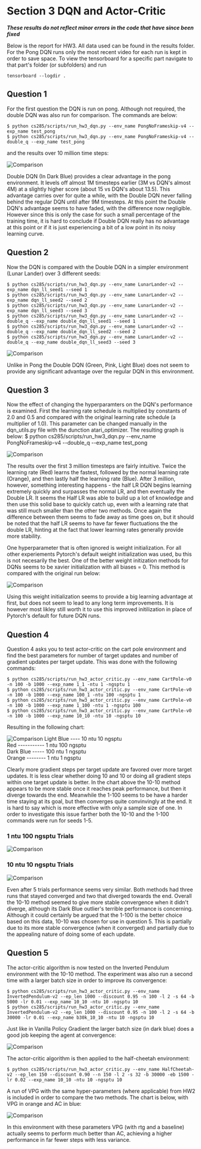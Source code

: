 # Section 3 DQN and Actor-Critic

***These results do not reflect minor errors in the code that have since been fixed***

Below is the report for HW3. All data used can be found in the results folder. For the Pong DQN runs only the most recent video for each run is kept in order to save space. To view the tensorboard for a specific part navigate to that part's folder (or subfolders) and run 
```commandline
tensorboard --logdir .
```


## Question 1

For the first question the DQN is run on pong. Although not required, the double DQN was also run for comparison. The commands are below:

```commandline
$ python cs285/scripts/run_hw3_dqn.py --env_name PongNoFrameskip-v4 --exp_name test_pong
$ python cs285/scripts/run_hw3_dqn.py --env_name PongNoFrameskip-v4 --double_q --exp_name test_pong
```

and the results over 10 million time steps:

![Comparison](results/Q1/pong-comp.png)

Double DQN (In Dark Blue) provides a clear advantage in the pong environment. It levels off almost 1M timesteps earlier (3M vs DQN's almost 4M) at a slightly higher score (about 15 vs DQN's about 13.5). This advantage carries over for quite a while, with the Double DQN never falling behind the regular DQN until after 9M timesteps. At this point the Double DQN's advantage seems to have faded, with the difference now negligible. However since this is only the case for such a small percentage of the training time, it is hard to conclude if Double DQN really has no advantage at this point or if it is just experiencing a bit of a low point in its noisy learning curve.

## Question 2

Now the DQN is compared with the Double DQN in a simpler environment (Lunar Lander) over 3 different seeds:

```commandline
$ python cs285/scripts/run_hw3_dqn.py --env_name LunarLander-v2 --exp_name dqn_ll_seed1 --seed 1
$ python cs285/scripts/run_hw3_dqn.py --env_name LunarLander-v2 --exp_name dqn_ll_seed2 --seed 2
$ python cs285/scripts/run_hw3_dqn.py --env_name LunarLander-v2 --exp_name dqn_ll_seed3 --seed 3
$ python cs285/scripts/run_hw3_dqn.py --env_name LunarLander-v2 --double_q --exp_name double_dqn_ll_seed1 --seed 1 
$ python cs285/scripts/run_hw3_dqn.py --env_name LunarLander-v2 --double_q --exp_name double_dqn_ll_seed2 --seed 2 
$ python cs285/scripts/run_hw3_dqn.py --env_name LunarLander-v2 --double_q --exp_name double_dqn_ll_seed3 --seed 3 
```

![Comparison](results/Q2/double_dqn_eval_ll.png)

Unlike in Pong the Double DQN (Green, Pink, Light Blue) does not seem to provide any significant advantage over the regular DQN in this environment.

## Question 3

Now the effect of changing the hyperparamters on the DQN's performance is examined. First the learning rate schedule is multiplied by constants of 2.0 and 0.5 and compared with the original learning rate schedule (a multiplier of 1.0). This parameter can be changed manually in the dqn_utils.py file with the dunction atari_optimizer. The resulting graph is below:
$ python cs285/scripts/run_hw3_dqn.py --env_name PongNoFrameskip-v4 --double_q --exp_name test_pong

![Comparison](results/Q3-lrmult/lrmult_pong_comp.png)

The results over the first 3 million timesteps are fairly intuitive. Twice the learning rate (Red) learns the fastest, followed by the normal learning rate (Orange), and then lastly half the learning rate (Blue). After 3 million, however, something interesting happens - the half LR DQN begins learning extremely quickly and surpasses the normal LR, and then eventually the Double LR. It seems the Half LR was able to build up a lot of knowledge and then use this solid base to quickly catch up, even with a learning rate that was still much smaller than the other two methods. Once again the difference between them seems to fade away as time goes on, but it should be noted that the half LR seems to have far fewer fluctuations the the double LR, hinting at the fact that lower learning rates generally provide more stability.  
  
One hyperparameter that is often ignored is weight initialization. For all other experiements Pytorch's default weight initialization was used, bu this is not necesarily the best. One of the better weight initization methods for DQNs seems to be xavier initialization with all biases = 0. This method is compared with the original run below:

![Comparison](results/Q3-init/init_pong_comp.png)

Using this weight initialization seems to provide a big learning advantage at first, but does not seem to lead to any long term improvements. It is however most likley still worth it to use this improved initilization in place of Pytorch's default for future DQN runs.


## Question 4
Question 4 asks you to test actor-critic on the cart pole environment and find the best parameters for number of target updates and number of gradient updates per target update. This was done with the following commands:

```commandline
$ python cs285/scripts/run_hw3_actor_critic.py --env_name CartPole-v0 -n 100 -b 1000 --exp_name 1_1 -ntu 1 -ngsptu 1
$ python cs285/scripts/run_hw3_actor_critic.py --env_name CartPole-v0 -n 100 -b 1000 --exp_name 100_1 -ntu 100 -ngsptu 1
$ python cs285/scripts/run_hw3_actor_critic.py --env_name CartPole-v0 -n 100 -b 1000 --exp_name 1_100 -ntu 1 -ngsptu 100
$ python cs285/scripts/run_hw3_actor_critic.py --env_name CartPole-v0 -n 100 -b 1000 --exp_name 10_10 -ntu 10 -ngsptu 10
```
Resulting in the following chart:

![Comparison](results/Q4/q4-comp.png)
Light Blue ---- 10 ntu  10 ngsptu  
Red ----------- 1 ntu   100 ngsptu  
Dark Blue ----- 100 ntu 1 ngsptu  
Orange -------- 1 ntu   1 ngsptu  

Clearly more gradient steps per target update are favored over more target updates. It is less clear whether doing 10 and 10 or doing all gradient steps within one target update is better. In the chart above the 10-10 method appears to be more stable once it reaches peak performance, but then it diverge towards the end. Meanwhile the 1-100 seems to be have a harder time staying at its goal, but then converges quite convinvingly at the end. It is hard to say which is more effective with only a sample size of one. In order to investigate this issue farther both the 10-10 and the 1-100 commands were run for seeds 1-5.

### 1 ntu 100 ngsptu Trials

![Comparison](results/Q4-1-100/5-seed-1-100.png)

### 10 ntu 10 ngsptu Trials

![Comparison](results/Q4-10-10/5-seed-10-10.png)

Even after 5 trials performance seems very similar. Both methods had three runs that stayed converged and two that diverged towards the end. Overall the 10-10 method seemed to give more stable convergence when it didn't diverge, although its Dark Blue outlier's terrible performance is concerning. Although it could certainly be argued that the 1-100 is the better choice based on this data, 10-10 was chosen for use in question 5. This is partially due to its more stable convergence (when it converged) and partially due to the appealing nature of doing some of each update.

## Question 5

The actor-critic algorithm is now tested on the Inverted Pendulum environment with the 10-10 method. The experiment was also run a second time with a larger batch size in order to improve its convergence:

```commandline
$ python cs285/scripts/run_hw3_actor_critic.py --env_name InvertedPendulum-v2 --ep_len 1000 --discount 0.95 -n 100 -l 2 -s 64 -b 5000 -lr 0.01 --exp_name 10_10 -ntu 10 -ngsptu 10
$ python cs285/scripts/run_hw3_actor_critic.py --env_name InvertedPendulum-v2 --ep_len 1000 --discount 0.95 -n 100 -l 2 -s 64 -b 30000 -lr 0.01 --exp_name b30k_10_10 -ntu 10 -ngsptu 10
```

Just like in Vanilla Policy Gradient the larger batch size (in dark blue) does a good job keeping the agent at convergence:

![Comparison](results/Q5-IP/IP_ac_eval.png)

The actor-critic algorithm is then applied to the half-cheetah environment:

```commandline
$ python cs285/scripts/run_hw3_actor_critic.py --env_name HalfCheetah-v2 --ep_len 150 --discount 0.90 --n 150 -l 2 -s 32 -b 30000 -eb 1500 -lr 0.02 --exp_name 10_10 -ntu 10 -ngsptu 10
```

A run of VPG with the same hyper-parameters (where applicable) from HW2 is included in order to compare the two methods. The chart is below, with VPG in orange and AC in blue:

![Comparison](results/Q5-HC/hc_comp.png)

In this environment with these parameters VPG (with rtg and a baseline) actually seems to perform much better than AC, achieving a higher performance in far fewer steps with less variance. 


